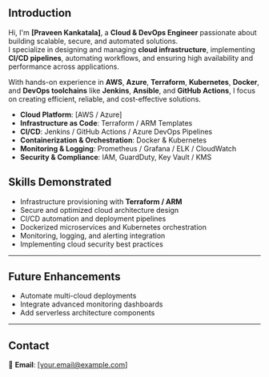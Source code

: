 ## Introduction
Hi, I'm **[Praveen Kankatala]**, a **Cloud & DevOps Engineer** passionate about building scalable, secure, and automated solutions.  
I specialize in designing and managing **cloud infrastructure**, implementing **CI/CD pipelines**, automating workflows, and ensuring high availability and performance across applications.

With hands-on experience in **AWS**, **Azure**, **Terraform**, **Kubernetes**, **Docker**, and **DevOps toolchains** like **Jenkins**, **Ansible**, and **GitHub Actions**, I focus on creating efficient, reliable, and cost-effective solutions.

- **Cloud Platform**: [AWS / Azure]
- **Infrastructure as Code**: Terraform / ARM Templates
- **CI/CD**: Jenkins / GitHub Actions / Azure DevOps Pipelines
- **Containerization & Orchestration**: Docker & Kubernetes
- **Monitoring & Logging**: Prometheus / Grafana / ELK / CloudWatch
- **Security & Compliance**: IAM, GuardDuty, Key Vault / KMS

## Skills Demonstrated
- Infrastructure provisioning with **Terraform / ARM**
- Secure and optimized cloud architecture design
- CI/CD automation and deployment pipelines
- Dockerized microservices and Kubernetes orchestration
- Monitoring, logging, and alerting integration
- Implementing cloud security best practices

---

## Future Enhancements
- Automate multi-cloud deployments
- Integrate advanced monitoring dashboards
- Add serverless architecture components

---

## Contact
📧 **Email**: [your.email@example.com] 
